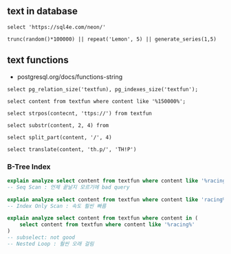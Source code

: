 
## text in database
`select 'https://sql4e.com/neon/'`

`trunc(random()*100000) || repeat('Lemon', 5) || generate_series(1,5)`

## text functions
- postgresql.org/docs/functions-string

`select pg_relation_size('textfun), pg_indexes_size('textfun');`

`select content from textfun where content like '%150000%';`

`select strpos(contecnt, 'ttps://') from textfun `

`select substr(content, 2, 4) from `

`select split_part(content, '/', 4)`

`select translate(content, 'th.p/', 'TH!P')` 

### B-Tree Index 
```sql
explain analyze select content from textfun where content like '%racing%'
-- Seq Scan : 언제 끝날지 모르기에 bad query
```
```sql 
explain analyze select content from textfun where content like 'racing%'
-- Index Only Scan : 속도 훨씬 빠름
```
```sql 
explain analyze select content from textfun where content in (
    select content from textfun where content like '%racing%'
)
-- subselect: not good
-- Nested Loop : 훨씬 오래 걸림
```